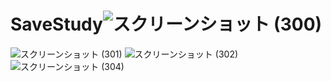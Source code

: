 # SaveStudy![スクリーンショット (300)](https://user-images.githubusercontent.com/64859961/211692606-e2c5391d-dd5d-45d5-818c-980c099fa2cf.png)
![スクリーンショット (301)](https://user-images.githubusercontent.com/64859961/211692609-31dda601-7dc7-4930-9766-0a1a19afb22a.png)
![スクリーンショット (302)](https://user-images.githubusercontent.com/64859961/211692611-5619ad6b-4da4-4b15-8f13-b7262e600972.png)
![スクリーンショット (304)](https://user-images.githubusercontent.com/64859961/211692612-2abe4cf3-a840-4144-9ba9-b703501366c5.png)
